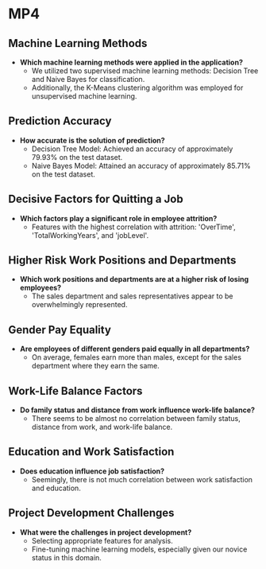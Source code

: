# MP4

## Machine Learning Methods

- **Which machine learning methods were applied in the application?**
  - We utilized two supervised machine learning methods: Decision Tree and Naive Bayes for classification.
  - Additionally, the K-Means clustering algorithm was employed for unsupervised machine learning.

## Prediction Accuracy

- **How accurate is the solution of prediction?**
  - Decision Tree Model: Achieved an accuracy of approximately 79.93% on the test dataset.
  - Naive Bayes Model: Attained an accuracy of approximately 85.71% on the test dataset.

## Decisive Factors for Quitting a Job

- **Which factors play a significant role in employee attrition?**
  - Features with the highest correlation with attrition: 'OverTime', 'TotalWorkingYears', and 'jobLevel'.

## Higher Risk Work Positions and Departments

- **Which work positions and departments are at a higher risk of losing employees?**
  - The sales department and sales representatives appear to be overwhelmingly represented.

## Gender Pay Equality

- **Are employees of different genders paid equally in all departments?**
  - On average, females earn more than males, except for the sales department where they earn the same.

## Work-Life Balance Factors

- **Do family status and distance from work influence work-life balance?**
  - There seems to be almost no correlation between family status, distance from work, and work-life balance.

## Education and Work Satisfaction

- **Does education influence job satisfaction?**
  - Seemingly, there is not much correlation between work satisfaction and education.

## Project Development Challenges

- **What were the challenges in project development?**
  - Selecting appropriate features for analysis.
  - Fine-tuning machine learning models, especially given our novice status in this domain.

